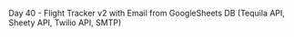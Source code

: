 Day 40 - Flight Tracker v2 with Email from GoogleSheets DB (Tequila API, Sheety API, Twilio API, SMTP)
